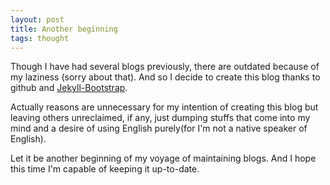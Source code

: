 ```yaml
---
layout: post
title: Another beginning
tags: thought
---
```


Though I have had several blogs previously, there are outdated because of my laziness (sorry about that).
And so I decide to create this blog thanks to github and
[Jekyll-Bootstrap](http://jekyllbootstrap.com/).


Actually reasons are unnecessary for my intention of creating this blog but leaving others unreclaimed,
if any, just dumping stuffs that come into my mind and a desire of using English purely(for I\'m not a native speaker of English).

Let it be another beginning of my voyage of maintaining blogs. And I hope this time I\'m capable of keeping it up-to-date.
